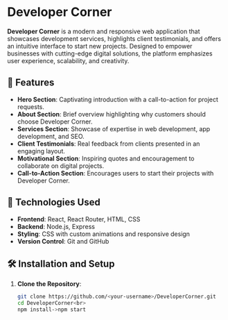 # Developer Corner

**Developer Corner** is a modern and responsive web application that showcases development services, highlights client testimonials, and offers an intuitive interface to start new projects. Designed to empower businesses with cutting-edge digital solutions, the platform emphasizes user experience, scalability, and creativity.

## 🌟 Features

- **Hero Section**: Captivating introduction with a call-to-action for project requests.
- **About Section**: Brief overview highlighting why customers should choose Developer Corner.
- **Services Section**: Showcase of expertise in web development, app development, and SEO.
- **Client Testimonials**: Real feedback from clients presented in an engaging layout.
- **Motivational Section**: Inspiring quotes and encouragement to collaborate on digital projects.
- **Call-to-Action Section**: Encourages users to start their projects with Developer Corner.

## 🚀 Technologies Used

- **Frontend**: React, React Router, HTML, CSS
- **Backend**: Node.js, Express
- **Styling**: CSS with custom animations and responsive design
- **Version Control**: Git and GitHub


## 🛠️ Installation and Setup

1. **Clone the Repository**:
   ```bash
   git clone https://github.com/<your-username>/DeveloperCorner.git
   cd DeveloperCorner<br>
   npm install->npm start


